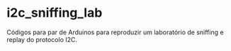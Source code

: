 # i2c_sniffing_lab
Códigos para par de Arduinos para reproduzir um laboratório de sniffing e replay do protocolo I2C.
